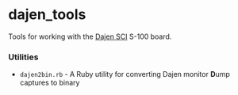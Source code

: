 # dajen_tools
Tools for working with the [Dajen SCI](http://www.glitchwrks.com/2011/11/03/Dajen-SCI/) S-100 board.

### Utilities

* `dajen2bin.rb` - A Ruby utility for converting Dajen monitor **D**ump captures to binary

